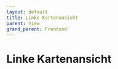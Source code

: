 ```yaml
---
layout: default
title: Linke Kartenansicht
parent: View
grand_parent: Frontend
---
```


# Linke Kartenansicht